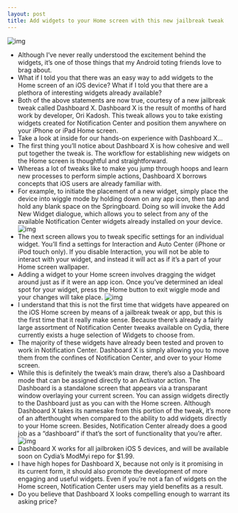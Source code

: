 ```yaml
---
layout: post
title: Add widgets to your Home screen with this new jailbreak tweak
---
```

![img](http://media.idownloadblog.com/wp-content/uploads/2012/05/Dashboard-X.jpg)
* Although I’ve never really understood the excitement behind the widgets, it’s one of those things that my Android toting friends love to brag about.
* What if I told you that there was an easy way to add widgets to the Home screen of an iOS device? What if I told you that there are a plethora of interesting widgets already available?
* Both of the above statements are now true, courtesy of a new jailbreak tweak called Dashboard X. Dashboard X is the result of months of hard work by developer, Ori Kadosh. This tweak allows you to take existing widgets created for Notification Center and position them anywhere on your iPhone or iPad Home screen.
* Take a look at inside for our hands-on experience with Dashboard X…
* The first thing you’ll notice about Dashboard X is how cohesive and well put together the tweak is. The workflow for establishing new widgets on the Home screen is thoughtful and straightforward.
* Whereas a lot of tweaks like to make you jump through hoops and learn new processes to perform simple actions, Dashboard X borrows concepts that iOS users are already familiar with.
* For example, to initiate the placement of a new widget, simply place the device into wiggle mode by holding down on any app icon, then tap and hold any blank space on the Springboard. Doing so will invoke the Add New Widget dialogue, which allows you to select from any of the available Notification Center widgets already installed on your device.
![img](http://media.idownloadblog.com/wp-content/uploads/2012/05/Dashboard-X-Add-Widget.jpg)
* The next screen allows you to tweak specific settings for an individual widget. You’ll find a settings for Interaction and Auto Center (iPhone or iPod touch only). If you disable Interaction, you will not be able to interact with your widget, and instead it will act as if it’s a part of your Home screen wallpaper.
* Adding a widget to your Home screen involves dragging the widget around just as if it were an app icon. Once you’ve determined an ideal spot for your widget, press the Home button to exit wiggle mode and your changes will take place.
![img](http://media.idownloadblog.com/wp-content/uploads/2012/05/Dashboard-X-Setiings.jpg)
* I understand that this is not the first time that widgets have appeared on the iOS Home screen by means of a jailbreak tweak or app, but this is the first time that it really make sense. Because there’s already a fairly large assortment of Notification Center tweaks available on Cydia, there currently exists a huge selection of Widgets to choose from.
* The majority of these widgets have already been tested and proven to work in Notification Center. Dashboard X is simply allowing you to move them from the confines of Notification Center, and over to your Home screen.
* While this is definitely the tweak’s main draw, there’s also a Dashboard mode that can be assigned directly to an Activator action. The Dashboard is a standalone screen that appears via a transparant window overlaying your current screen. You can assign widgets directly to the Dashboard just as you can with the Home screen. Although Dashboard X takes its namesake from this portion of the tweak, it’s more of an afterthought when compared to the ability to add widgets directly to your Home screen. Besides, Notification Center already does a good job as a “dashboard” if that’s the sort of functionality that you’re after.
![img](http://media.idownloadblog.com/wp-content/uploads/2012/05/Dashboard-X-Dashboard.jpg)
* Dashboard X works for all jailbroken iOS 5 devices, and will be available soon on Cydia’s ModMyi repo for $1.99.
* I have high hopes for Dashboard X, because not only is it promising in its current form, it should also promote the development of more engaging and useful widgets. Even if you’re not a fan of widgets on the Home screen, Notification Center users may yield benefits as a result.
* Do you believe that Dashboard X looks compelling enough to warrant its asking price?

